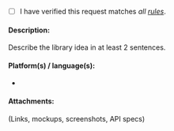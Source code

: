 - [ ] I have verified this request matches *all [rules][RULES]*.

#### Description:

Describe the library idea in at least 2 sentences.

#### Platform(s) / language(s):
- 

#### Attachments:
(Links, mockups, screenshots, API specs)

[RULES]: https://github.com/HeinrichReimer/open-source-library-request-manager#rules
